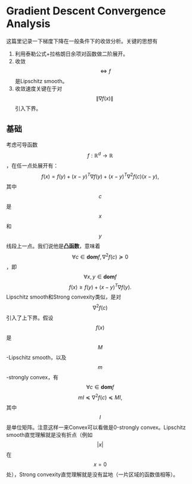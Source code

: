 # Gradient Descent Convergence Analysis

这篇里记录一下梯度下降在一般条件下的收敛分析。关键的思想有
1. 利用泰勒公式+拉格朗日余项对函数做二阶展开。
2. 收敛$$\Leftrightarrow f$$是Lipschitz smooth。
3. 收敛速度关键在于对$$\|\nabla f(x)\|$$引入下界。

## 基础

考虑可导函数$$f:\mathbb{R}^d\rightarrow\mathbb{R}$$，在任一点处展开有：
$$
f(x) = f(y) + (x-y)^T\nabla f(y) + (x-y)^T\nabla^2f(c)(x-y),
$$
其中$$c$$是$$x$$和$$y$$线段上一点。我们说他是**凸函数**，意味着$$\forall c\in\mathbf{dom}f, \nabla^2f(c)\succeq0$$，即$$\forall x, y\in \mathbf{dom}f$$
$$
f(x) \geq f(y) + (x-y)^T\nabla f(y).
$$
Lipschitz smooth和Strong convexity类似，是对$$\nabla^2f(c)$$引入了上下界。假设$$f(x)$$是$$M$$-Lipschitz smooth，以及$$m$$-strongly convex，有$$\forall c\in\mathbf{dom}f$$
$$
mI\preceq \nabla^2f(c)\preceq MI,
$$
其中$$I$$是单位矩阵。注意这样一来Convex可以看做是0-strongly convex。Lipschitz smooth直觉理解就是没有折点（例如$$|x|$$在$$x=0$$处），Strong convexity直觉理解就是没有盆地（一片区域的函数值相等）。